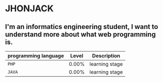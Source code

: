 # JHONJACK
## I'm an informatics engineering student, I want to understand more about what web programming is.

| programming language | Level | Description |
| ---- | ---- | ----------- |
| `PHP` | 0.00% | learning stage |
| `JAVA` | 0.00% | learning stage |
